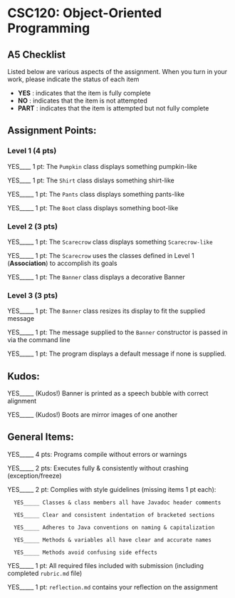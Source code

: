 # CSC120: Object-Oriented Programming
## A5 Checklist

Listed below are various aspects of the assignment.  When you turn in your work, please indicate the status of each item

- **YES** : indicates that the item is fully complete
- **NO** : indicates that the item is not attempted
- **PART** : indicates that the item is attempted but not fully complete


## Assignment Points:

### Level 1 (4 pts)

YES____ 1 pt: The `Pumpkin` class displays something pumpkin-like

YES____ 1 pt: The `Shirt` class dislays something shirt-like

YES_____ 1 pt: The `Pants` class displays something pants-like

YES_____ 1 pt: The `Boot` class displays something boot-like

### Level 2 (3 pts)

YES_____ 1 pt: The `Scarecrow` class displays something `Scarecrow-like`

YES_____ 1 pt: The `Scarecrow` uses the classes defined in Level 1 (**Association**) to accomplish its goals

YES_____ 1 pt: The `Banner` class displays a decorative Banner

### Level 3 (3 pts)

YES_____ 1 pt: The `Banner` class resizes its display to fit the supplied message

YES_____ 1 pt: The message supplied to the `Banner` constructor is passed in via the command line

YES_____ 1 pt: The program displays a default message if none is supplied.

## Kudos:

YES_____ (Kudos!) Banner is printed as a speech bubble with correct alignment

YES_____ (Kudos!) Boots are mirror images of one another



## General Items:

YES_____ 4 pts: Programs compile without errors or warnings

YES_____ 2 pts: Executes fully & consistently without crashing (exception/freeze)

YES_____ 2 pt: Complies with style guidelines (missing items 1 pt each):

      YES_____ Classes & class members all have Javadoc header comments

      YES_____ Clear and consistent indentation of bracketed sections

      YES_____ Adheres to Java conventions on naming & capitalization

      YES_____ Methods & variables all have clear and accurate names

      YES_____ Methods avoid confusing side effects

YES_____ 1 pt: All required files included with submission (including completed `rubric.md` file)

YES_____ 1 pt: `reflection.md` contains your reflection on the assignment

